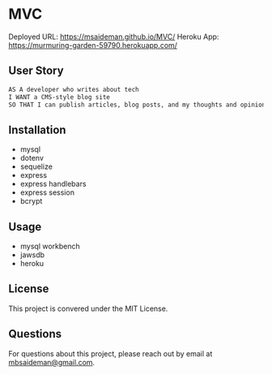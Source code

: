 # MVC

Deployed URL: https://msaideman.github.io/MVC/
Heroku App: https://murmuring-garden-59790.herokuapp.com/

## User Story

```md
AS A developer who writes about tech
I WANT a CMS-style blog site
SO THAT I can publish articles, blog posts, and my thoughts and opinions
```

## Installation

- mysql
- dotenv
- sequelize
- express
- express handlebars
- express session
- bcrypt

## Usage

- mysql workbench
- jawsdb
- heroku

## License

This project is convered under the MIT License.

## Questions

For questions about this project, please reach out by email at mbsaideman@gmail.com.
